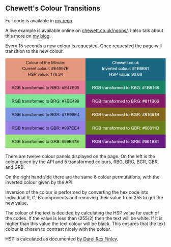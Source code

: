 Chewett's Colour Transitions
----------------------------

Full code is available in [my repo](https://github.com/chewett/hexbot).

A live example is available online on
 [chewett.co.uk/noops/](https://chewett.co.uk/noops/hexbot/).
I also talk about this more on
 [my blog](https://chewett.co.uk/blog/2344/my-github-noops-hexbot/).

Every 15 seconds a new colour is requested. Once requested the
page will transition to the new colour. 

![Colour transition page](colour_transitions.png)

There are twelve colour panels displayed on the page. On
the left is the colour given by the API and 5 transformed
colours, RBG, BRG, BGR, GBR, and GRB.

On the right hand side there are the same 6 colour permutations,
with the inverted colour given by the API.

Inversion of the colour is performed by converting the hex
code into individual R, G, B components and removing their
value from 255 to get the new value.

The colour of the text is decided by calculating
the HSP value for each of the codes. If the value is less
than (255/2) then the text will be white. If it is higher
than this value the text colour will be black. This ensures
that the text colour is chosen to contrast nicely with the colour.

HSP is calculated as documented 
[by Darel Rex Finley](http://alienryderflex.com/hsp.html).